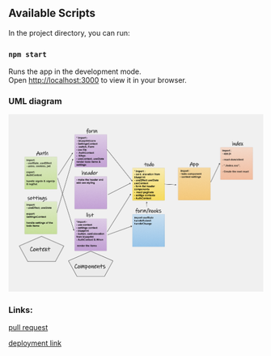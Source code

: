 ## Available Scripts

In the project directory, you can run:

### `npm start`

Runs the app in the development mode.\
Open [http://localhost:3000](http://localhost:3000) to view it in your browser.


### UML diagram

![uml](./src/assets/todo2.png)

### Links:

[pull request](https://github.com/marah-jaradat/To-do/pull/1)

[deployment link](https://todo2-kappa.vercel.app/)